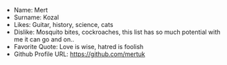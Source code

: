 - Name: Mert
- Surname: Kozal
- Likes: Guitar, history, science, cats
- Dislike: Mosquito bites, cockroaches, this list has so much potential with me it can go and on..
- Favorite Quote: Love is wise, hatred is foolish
- Github Profile URL: https://github.com/mertuk